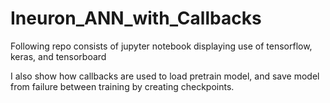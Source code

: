 # Ineuron_ANN_with_Callbacks
Following repo consists of jupyter notebook displaying use of tensorflow, keras, and tensorboard

I also show how callbacks are used to load pretrain model, and save model from failure between training by creating checkpoints.
